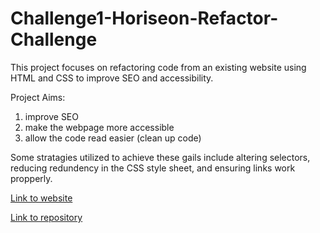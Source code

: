# Challenge1-Horiseon-Refactor-Challenge

This project focuses on refactoring code from an existing website using HTML and CSS to improve SEO and accessibility. 

Project Aims: 
1. improve SEO 
2. make the webpage more accessible
3. allow the code read easier (clean up code)

Some stratagies utilized to achieve these gails include altering selectors, reducing redundency in the CSS style sheet, and ensuring links work propperly. 

<a href="https://kspitalnic.github.io/HoriseonRefactor/" target=_blank>Link to website</a>

  

<a href="https://github.com/kspitalnic/HoriseonRefactor" target=_blank>Link to repository</a>
